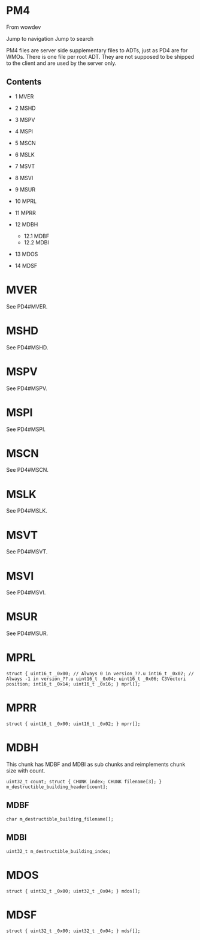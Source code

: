 # PM4

From wowdev

Jump to navigation Jump to search

PM4 files are server side supplementary files to ADTs, just as PD4 are for WMOs. There is one file per root ADT. They are not supposed to be shipped to the client and are used by the server only.

## Contents

* 1 MVER
* 2 MSHD
* 3 MSPV
* 4 MSPI
* 5 MSCN
* 6 MSLK
* 7 MSVT
* 8 MSVI
* 9 MSUR
* 10 MPRL
* 11 MPRR
* 12 MDBH

  + 12.1 MDBF
  + 12.2 MDBI
* 13 MDOS
* 14 MDSF

# MVER

See PD4#MVER.

# MSHD

See PD4#MSHD.

# MSPV

See PD4#MSPV.

# MSPI

See PD4#MSPI.

# MSCN

See PD4#MSCN.

# MSLK

See PD4#MSLK.

# MSVT

See PD4#MSVT.

# MSVI

See PD4#MSVI.

# MSUR

See PD4#MSUR.

# MPRL

```
struct { uint16_t _0x00; // Always 0 in version_??.u int16_t _0x02; // Always -1 in version_??.u uint16_t _0x04; uint16_t _0x06; C3Vectori position; int16_t _0x14; uint16_t _0x16; } mprl[];
```

# MPRR

```
struct { uint16_t _0x00; uint16_t _0x02; } mprr[];
```

# MDBH

This chunk has MDBF and MDBI as sub chunks and reimplements chunk size with count.

```
uint32_t count; struct { CHUNK index; CHUNK filename[3]; } m_destructible_building_header[count];
```

## MDBF

```
char m_destructible_building_filename[];
```

## MDBI

```
uint32_t m_destructible_building_index;
```

# MDOS

```
struct { uint32_t _0x00; uint32_t _0x04; } mdos[];
```

# MDSF

```
struct { uint32_t _0x00; uint32_t _0x04; } mdsf[];
